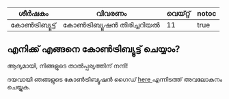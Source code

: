 | ശീർഷകം     | വിവരണം                | വെയ്റ്റ് | notoc |
| ---------- | --------------------- | ----- | ----- |
| കോൺട്രിബ്യൂട്ട് | കോൺട്രിബ്യൂഷൻ തിരിച്ചറിയൽ | 11    | true  |

## എനിക്ക് എങ്ങനെ കോൺട്രിബ്യൂട്ട് ചെയ്യാം?

ആദ്യമായി, നിങ്ങളുടെ താൽപ്പര്യത്തിന് നന്ദി!

ദയവായി ഞങ്ങളുടെ കോൺട്രിബ്യൂഷൻ ഗൈഡ് [here ](https://github.com/falcosecurity/.github/blob/master/CONTRIBUTING.md) എന്നിടത്ത് അവലോകനം ചെയ്യുക.

